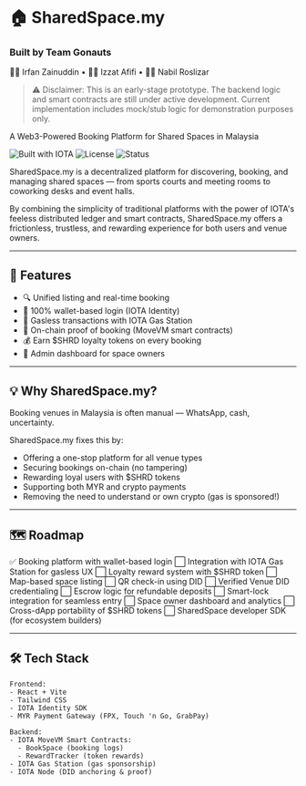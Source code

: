 # 🏠 SharedSpace.my

### Built by Team Gonauts  
👨‍🚀 Irfan Zainuddin • 👨‍🚀 Izzat Afifi • 👨‍🚀 Nabil Roslizar

> ⚠️ Disclaimer: This is an early-stage prototype. The backend logic and smart contracts are still under active development. Current implementation includes mock/stub logic for demonstration purposes only.

A Web3-Powered Booking Platform for Shared Spaces in Malaysia

![Built with IOTA](https://img.shields.io/badge/Built%20With-IOTA-green)
![License](https://img.shields.io/badge/license-Apache--2.0-blue)
![Status](https://img.shields.io/badge/status-In%20Development-orange)

SharedSpace.my is a decentralized platform for discovering, booking, and managing shared spaces — from sports courts and meeting rooms to coworking desks and event halls.

By combining the simplicity of traditional platforms with the power of IOTA's feeless distributed ledger and smart contracts, SharedSpace.my offers a frictionless, trustless, and rewarding experience for both users and venue owners.

---

## 🚀 Features

- 🔍 Unified listing and real-time booking  
- 👛 100% wallet-based login (IOTA Identity)  
- 💸 Gasless transactions with IOTA Gas Station  
- 🔐 On-chain proof of booking (MoveVM smart contracts)  
- 💰 Earn $SHRD loyalty tokens on every booking  
- 🧾 Admin dashboard for space owners  

---

## 💡 Why SharedSpace.my?

Booking venues in Malaysia is often manual — WhatsApp, cash, uncertainty.

SharedSpace.my fixes this by:

- Offering a one-stop platform for all venue types  
- Securing bookings on-chain (no tampering)  
- Rewarding loyal users with $SHRD tokens  
- Supporting both MYR and crypto payments  
- Removing the need to understand or own crypto (gas is sponsored!)  

---


## 🗺️ Roadmap

✅ Booking platform with wallet-based login
⬜ Integration with IOTA Gas Station for gasless UX
⬜ Loyalty reward system with $SHRD token
⬜ Map-based space listing
⬜ QR check-in using DID
⬜ Verified Venue DID credentialing
⬜ Escrow logic for refundable deposits
⬜ Smart-lock integration for seamless entry
⬜ Space owner dashboard and analytics
⬜ Cross-dApp portability of $SHRD tokens
⬜ SharedSpace developer SDK (for ecosystem builders)

---

## 🛠️ Tech Stack

```text
Frontend:
- React + Vite
- Tailwind CSS
- IOTA Identity SDK
- MYR Payment Gateway (FPX, Touch 'n Go, GrabPay)

Backend:
- IOTA MoveVM Smart Contracts:
  - BookSpace (booking logs)
  - RewardTracker (token rewards)
- IOTA Gas Station (gas sponsorship)
- IOTA Node (DID anchoring & proof)

